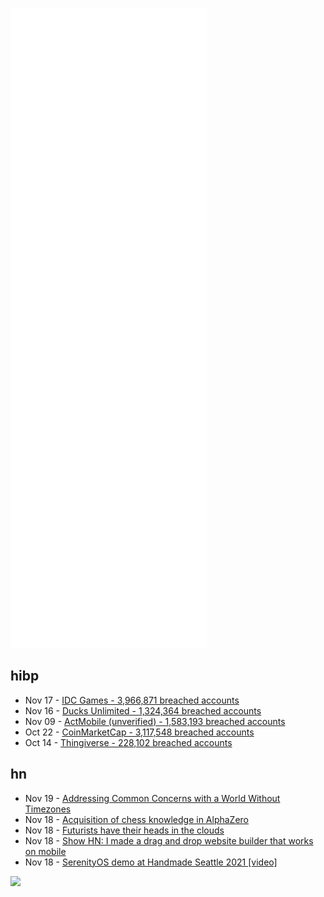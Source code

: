 ![Metrics](https://raw.githubusercontent.com/phixion/phixion/master/metrics.svg)

## hibp

<!--
for https://github.com/phixion/phixion/blob/main/.github/workflows/feeds.yml
-->
<!--START_SECTION:haveibeenpwnd-->
- Nov 17 - [IDC Games - 3,966,871 breached accounts](https://haveibeenpwned.com/PwnedWebsites#IDCGames)
- Nov 16 - [Ducks Unlimited - 1,324,364 breached accounts](https://haveibeenpwned.com/PwnedWebsites#DucksUnlimited)
- Nov 09 - [ActMobile (unverified) - 1,583,193 breached accounts](https://haveibeenpwned.com/PwnedWebsites#ActMobile)
- Oct 22 - [CoinMarketCap - 3,117,548 breached accounts](https://haveibeenpwned.com/PwnedWebsites#CoinMarketCap)
- Oct 14 - [Thingiverse - 228,102 breached accounts](https://haveibeenpwned.com/PwnedWebsites#Thingiverse)
<!--END_SECTION:haveibeenpwnd-->

## hn

<!--
for https://github.com/phixion/phixion/blob/main/.github/workflows/feeds.yml
-->
<!--START_SECTION:hn-->
- Nov 19 - [Addressing Common Concerns with a World Without Timezones](https://www.connorcallahan.info/timezones.html)
- Nov 18 - [Acquisition of chess knowledge in AlphaZero](https://en.chessbase.com/post/acquisition-of-chess-knowledge-in-alphazero)
- Nov 18 - [Futurists have their heads in the clouds](https://erikhoel.substack.com/p/futurists-have-their-heads-in-the)
- Nov 18 - [Show HN: I made a drag and drop website builder that works on mobile](https://straw.page)
- Nov 18 - [SerenityOS demo at Handmade Seattle 2021 [video]](https://media.handmade-seattle.com/serenityos/)
<!--END_SECTION:hn-->

<!--
for https://yhype.me
-->
![](https://hit.yhype.me/github/profile?user_id=13013670)

